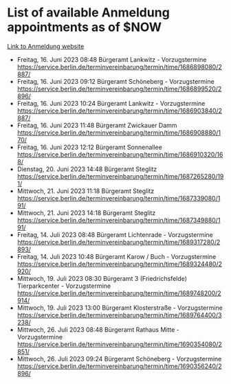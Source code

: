 # List of available Anmeldung appointments as of $NOW
[Link to Anmeldung website](https://service.berlin.de/terminvereinbarung/termin/tag.php?termin=1&anliegen[]=120686&dienstleisterlist=122210,122217,327316,122219,327312,122227,327314,122231,327346,122243,327348,122254,122252,329742,122260,329745,122262,329748,122271,327278,122273,327274,122277,327276,330436,122280,327294,122282,327290,122284,327292,122291,327270,122285,327266,122286,327264,122296,327268,150230,329760,122297,327286,122294,327284,122312,329763,122314,329775,122304,327330,122311,327334,122309,327332,317869,122281,327352,122279,329772,122283,122276,327324,122274,327326,122267,329766,122246,327318,122251,327320,122257,327322,122208,327298,122226,327300&herkunft=http%3A%2F%2Fservice.berlin.de%2Fdienstleistung%2F120686%2F)
- Freitag, 16. Juni 2023 08:48 Bürgeramt Lankwitz - Vorzugstermine https://service.berlin.de/terminvereinbarung/termin/time/1686898080/2887/
- Freitag, 16. Juni 2023 09:12 Bürgeramt Schöneberg - Vorzugstermine https://service.berlin.de/terminvereinbarung/termin/time/1686899520/2896/
- Freitag, 16. Juni 2023 10:24 Bürgeramt Lankwitz - Vorzugstermine https://service.berlin.de/terminvereinbarung/termin/time/1686903840/2887/
- Freitag, 16. Juni 2023 11:48 Bürgeramt Zwickauer Damm https://service.berlin.de/terminvereinbarung/termin/time/1686908880/170/
- Freitag, 16. Juni 2023 12:12 Bürgeramt Sonnenallee https://service.berlin.de/terminvereinbarung/termin/time/1686910320/168/
- Dienstag, 20. Juni 2023 14:48 Bürgeramt Steglitz https://service.berlin.de/terminvereinbarung/termin/time/1687265280/191/
- Mittwoch, 21. Juni 2023 11:18 Bürgeramt Steglitz https://service.berlin.de/terminvereinbarung/termin/time/1687339080/191/
- Mittwoch, 21. Juni 2023 14:18 Bürgeramt Steglitz https://service.berlin.de/terminvereinbarung/termin/time/1687349880/191/
- Freitag, 14. Juli 2023 08:48 Bürgeramt Lichtenrade - Vorzugstermine https://service.berlin.de/terminvereinbarung/termin/time/1689317280/2893/
- Freitag, 14. Juli 2023 10:48 Bürgeramt Karow / Buch - Vorzugstermine https://service.berlin.de/terminvereinbarung/termin/time/1689324480/2920/
- Mittwoch, 19. Juli 2023 08:30 Bürgeramt 3 (Friedrichsfelde) Tierparkcenter - Vorzugstermine https://service.berlin.de/terminvereinbarung/termin/time/1689748200/2914/
- Mittwoch, 19. Juli 2023 13:00 Bürgeramt Klosterstraße - Vorzugstermine https://service.berlin.de/terminvereinbarung/termin/time/1689764400/3238/
- Mittwoch, 26. Juli 2023 08:48 Bürgeramt Rathaus Mitte - Vorzugstermine https://service.berlin.de/terminvereinbarung/termin/time/1690354080/2851/
- Mittwoch, 26. Juli 2023 09:24 Bürgeramt Schöneberg - Vorzugstermine https://service.berlin.de/terminvereinbarung/termin/time/1690356240/2896/
